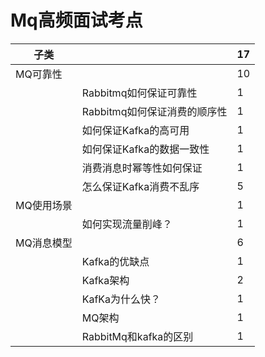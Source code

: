 # Mq高频面试考点

| 子类       |                              | 17   |
| ---------- | ---------------------------- | ---- |
| MQ可靠性   |                              | 10   |
|            | Rabbitmq如何保证可靠性       | 1    |
|            | Rabbitmq如何保证消费的顺序性 | 1    |
|            | 如何保证Kafka的高可用        | 1    |
|            | 如何保证Kafka的数据一致性    | 1    |
|            | 消费消息时幂等性如何保证     | 1    |
|            | 怎么保证Kafka消费不乱序      | 5    |
| MQ使用场景 |                              | 1    |
|            | 如何实现流量削峰？           | 1    |
| MQ消息模型 |                              | 6    |
|            | Kafka的优缺点                | 1    |
|            | Kafka架构                    | 2    |
|            | KafKa为什么快？              | 1    |
|            | MQ架构                       | 1    |
|            | RabbitMq和kafka的区别        | 1    |